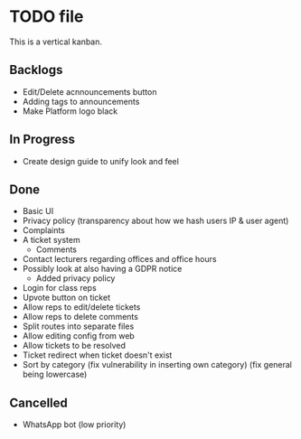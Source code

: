 # TODO file

This is a vertical kanban.


## Backlogs

- Edit/Delete acnnouncements button
- Adding tags to announcements
- Make Platform logo black

## In Progress

- Create design guide to unify look and feel

## Done

- Basic UI
- Privacy policy (transparency about how we hash users IP & user agent)
- Complaints
- A ticket system
	- Comments
- Contact lecturers regarding offices and office hours
- Possibly look at also having a GDPR notice
	- Added privacy policy
- Login for class reps
- Upvote button on ticket
- Allow reps to edit/delete tickets
- Allow reps to delete comments
- Split routes into separate files
- Allow editing config from web
- Allow tickets to be resolved
- Ticket redirect when ticket doesn't exist
- Sort by category (fix vulnerability in inserting own category) (fix general being lowercase)

## Cancelled

- WhatsApp bot (low priority)
